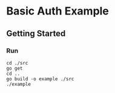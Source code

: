 # Basic Auth Example

## Getting Started

### Run

```shell
cd ./src
go get
cd ..
go build -o example ./src
./example
```